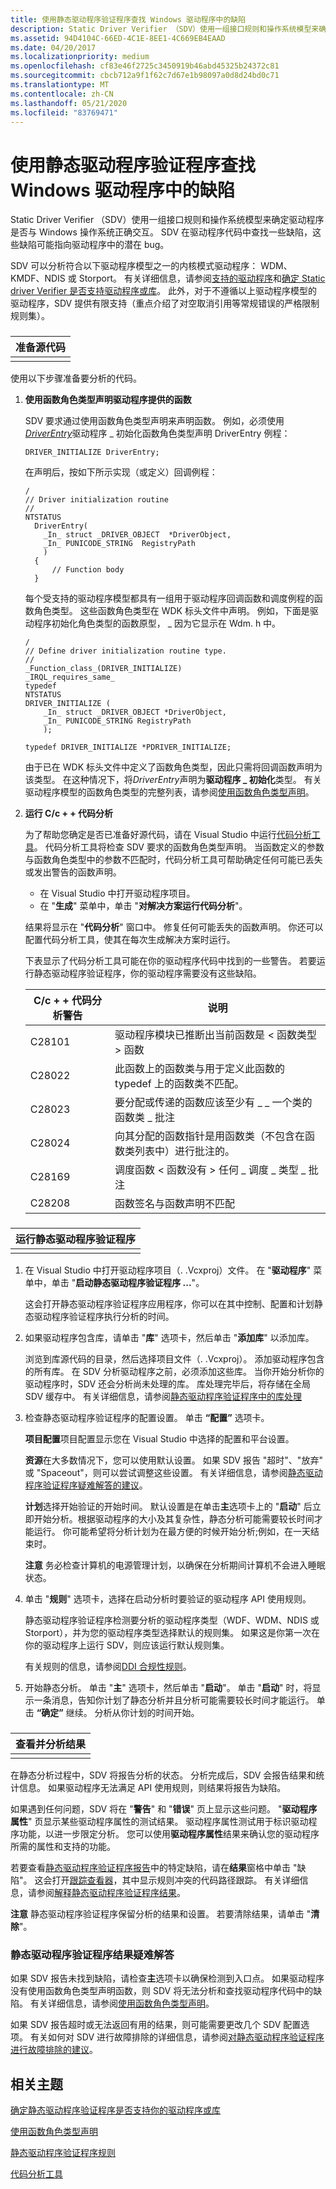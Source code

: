 ```yaml
---
title: 使用静态驱动程序验证程序查找 Windows 驱动程序中的缺陷
description: Static Driver Verifier （SDV）使用一组接口规则和操作系统模型来确定驱动程序是否与 Windows 操作系统正确交互。
ms.assetid: 94D4104C-66ED-4C1E-8EE1-4C669EB4EAAD
ms.date: 04/20/2017
ms.localizationpriority: medium
ms.openlocfilehash: cf83e46f2725c3450919b46abd45325b24372c81
ms.sourcegitcommit: cbcb712a9f1f62c7d67e1b98097a0d8d24bd0c71
ms.translationtype: MT
ms.contentlocale: zh-CN
ms.lasthandoff: 05/21/2020
ms.locfileid: "83769471"
---
```

# <a name="using-static-driver-verifier-to-find-defects-in-windows-drivers"></a>使用静态驱动程序验证程序查找 Windows 驱动程序中的缺陷


Static Driver Verifier （SDV）使用一组接口规则和操作系统模型来确定驱动程序是否与 Windows 操作系统正确交互。 SDV 在驱动程序代码中查找一些缺陷，这些缺陷可能指向驱动程序中的潜在 bug。

SDV 可以分析符合以下驱动程序模型之一的内核模式驱动程序： WDM、KMDF、NDIS 或 Storport。 有关详细信息，请参阅[支持的驱动程序](supported-drivers.md)和[确定 Static driver Verifier 是否支持驱动程序或库](determining-if-static-driver-verifier-supports-your-driver-or-library.md)。  此外，对于不遵循以上驱动程序模型的驱动程序，SDV 提供有限支持（重点介绍了对空取消引用等常规错误的严格限制规则集）。

### <span id="preparing_your_source_code"></span><span id="PREPARING_YOUR_SOURCE_CODE"></span>

| 准备源代码 |
|----------------------------|
|                            |

使用以下步骤准备要分析的代码。

1.  **使用函数角色类型声明驱动程序提供的函数**

    SDV 要求通过使用函数角色类型声明来声明函数。 例如，必须使用[*DriverEntry*](https://docs.microsoft.com/windows-hardware/drivers/ddi/wdm/nc-wdm-driver_initialize)驱动程序 \_ 初始化函数角色类型声明 DriverEntry 例程：

    ```
    DRIVER_INITIALIZE DriverEntry;
    ```

    在声明后，按如下所示实现（或定义）回调例程：

    ```
    /
    // Driver initialization routine
    //
    NTSTATUS 
      DriverEntry( 
        _In_ struct _DRIVER_OBJECT  *DriverObject,
        _In_ PUNICODE_STRING  RegistryPath 
        )
      {
          // Function body
      }
    ```

    每个受支持的驱动程序模型都具有一组用于驱动程序回调函数和调度例程的函数角色类型。 这些函数角色类型在 WDK 标头文件中声明。 例如，下面是驱动程序初始化角色类型的函数原型， \_ 因为它显示在 Wdm. h 中。

    ```
    /
    // Define driver initialization routine type.
    //
    _Function_class_(DRIVER_INITIALIZE)
    _IRQL_requires_same_
    typedef
    NTSTATUS
    DRIVER_INITIALIZE (
        _In_ struct _DRIVER_OBJECT *DriverObject,
        _In_ PUNICODE_STRING RegistryPath
        );

    typedef DRIVER_INITIALIZE *PDRIVER_INITIALIZE;
    ```

    由于已在 WDK 标头文件中定义了函数角色类型，因此只需将回调函数声明为该类型。 在这种情况下，将*DriverEntry*声明为**驱动程序 \_ 初始化**类型。 有关驱动程序模型的函数角色类型的完整列表，请参阅[使用函数角色类型声明](using-function-role-type-declarations.md)。

2.  **运行 C/c + + 代码分析**

    为了帮助您确定是否已准备好源代码，请在 Visual Studio 中运行[代码分析工具](https://docs.microsoft.com/previous-versions/visualstudio/visual-studio-2013/dd264897(v=vs.120))。 代码分析工具将检查 SDV 要求的函数角色类型声明。 当函数定义的参数与函数角色类型中的参数不匹配时，代码分析工具可帮助确定任何可能已丢失或发出警告的函数声明。

    -   在 Visual Studio 中打开驱动程序项目。
    -   在 "**生成**" 菜单中，单击 "**对解决方案运行代码分析**"。

    结果将显示在 "**代码分析**" 窗口中。 修复任何可能丢失的函数声明。 你还可以配置代码分析工具，使其在每次生成解决方案时运行。

    下表显示了代码分析工具可能在你的驱动程序代码中找到的一些警告。 若要运行静态驱动程序验证程序，你的驱动程序需要没有这些缺陷。

    | C/c + + 代码分析警告 | 说明                                                                                                                         |
    |---------------------------------|-------------------------------------------------------------------------------------------------------------------------------------|
    | C28101                          | 驱动程序模块已推断出当前函数是 &lt; 函数类型 &gt; 函数                                       |
    | C28022                          | 此函数上的函数类与用于定义此函数的 typedef 上的函数类不匹配。                       |
    | C28023                          | 要分配或传递的函数应该至少有 \_ \_ 一个类的函数类 \_ 批注                |
    | C28024                          | 向其分配的函数指针是用函数类（不包含在函数类列表中）进行批注的。 |
    | C28169                          | 调度函数 &lt; 函数没有 &gt; 任何 \_ 调度 \_ 类型 \_ 批注                                             |
    | C28208                          | 函数签名与函数声明不匹配                                                                     |



### <span id="running_static_driver_verifier"></span><span id="RUNNING_STATIC_DRIVER_VERIFIER"></span>

| 运行静态驱动程序验证程序 |
|--------------------------------|
|                                |

1.  在 Visual Studio 中打开驱动程序项目（. .Vcxproj）文件。 在 "**驱动程序**" 菜单中，单击 "**启动静态驱动程序验证程序 ...**"。

    这会打开静态驱动程序验证程序应用程序，你可以在其中控制、配置和计划静态驱动程序验证程序执行分析的时间。

2.  如果驱动程序包含库，请单击 "**库**" 选项卡，然后单击 "**添加库**" 以添加库。

    浏览到库源代码的目录，然后选择项目文件（. .Vcxproj）。 添加驱动程序包含的所有库。 在 SDV 分析驱动程序之前，必须添加这些库。 当你开始分析你的驱动程序时，SDV 还会分析尚未处理的库。 库处理完毕后，将存储在全局 SDV 缓存中。 有关详细信息，请参阅[静态驱动程序验证程序中的库处理](library-processing-in-static-driver-verifier.md)

3.  检查静态驱动程序验证程序的配置设置。 单击 **“配置”** 选项卡。

    **项目配置**项目配置显示您在 Visual Studio 中选择的配置和平台设置。

    **资源**在大多数情况下，您可以使用默认设置。 如果 SDV 报告 "超时"、"放弃" 或 "Spaceout"，则可以尝试调整这些设置。 有关详细信息，请参阅[静态驱动程序验证程序疑难解答的建议](recommendations-for-troubleshooting-static-driver-verifier.md)。

    **计划**选择开始验证的开始时间。 默认设置是在单击**主**选项卡上的 "**启动**" 后立即开始分析。根据驱动程序的大小及其复杂性，静态分析可能需要较长时间才能运行。 你可能希望将分析计划为在最方便的时候开始分析;例如，在一天结束时。

    **注意** 务必检查计算机的电源管理计划，以确保在分析期间计算机不会进入睡眠状态。



4.  单击 "**规则**" 选项卡，选择在启动分析时要验证的驱动程序 API 使用规则。

    静态驱动程序验证程序检测要分析的驱动程序类型（WDF、WDM、NDIS 或 Storport），并为您的驱动程序类型选择默认的规则集。 如果这是你第一次在你的驱动程序上运行 SDV，则应该运行默认规则集。

    有关规则的信息，请参阅[DDI 合规性规则](https://docs.microsoft.com/windows-hardware/drivers/ddi/index)。

5.  开始静态分析。 单击 "**主**" 选项卡，然后单击 "**启动**"。 单击 "**启动**" 时，将显示一条消息，告知你计划了静态分析并且分析可能需要较长时间才能运行。 单击 **“确定”** 继续。 分析从你计划的时间开始。

### <span id="viewing_and_analyzing_the_results"></span><span id="VIEWING_AND_ANALYZING_THE_RESULTS"></span>

| 查看并分析结果 |
|-----------------------------------|
|                                   |

在静态分析过程中，SDV 将报告分析的状态。 分析完成后，SDV 会报告结果和统计信息。 如果驱动程序无法满足 API 使用规则，则结果将报告为缺陷。

如果遇到任何问题，SDV 将在 "**警告**" 和 "**错误**" 页上显示这些问题。 "**驱动程序属性**" 页显示某些驱动程序属性的测试结果。 驱动程序属性测试用于标识驱动程序功能，以进一步限定分析。 您可以使用**驱动程序属性**结果来确认您的驱动程序所需的属性和支持的功能。

若要查看[静态驱动程序验证程序报告](static-driver-verifier-report.md)中的特定缺陷，请在**结果**窗格中单击 "缺陷"。 这会打开[跟踪查看器](defect-viewer.md)，其中显示规则冲突的代码路径跟踪。 有关详细信息，请参阅[解释静态驱动程序验证程序结果](interpreting-static-driver-verifier-results.md)。

**注意** 静态驱动程序验证程序保留分析的结果和设置。 若要清除结果，请单击 "**清除**"。



### <a name="span-idtroubleshooting_sdv_resultsspanspan-idtroubleshooting_sdv_resultsspantroubleshooting-static-driver-verifier-results"></a><span id="troubleshooting_sdv_results"></span><span id="TROUBLESHOOTING_SDV_RESULTS"></span>静态驱动程序验证程序结果疑难解答

如果 SDV 报告未找到缺陷，请检查**主**选项卡以确保检测到入口点。 如果驱动程序没有使用函数角色类型声明函数，则 SDV 将无法分析和查找驱动程序代码中的缺陷。 有关详细信息，请参阅[使用函数角色类型声明](using-function-role-type-declarations.md)。

如果 SDV 报告超时或无法返回有用的结果，则可能需要更改几个 SDV 配置选项。 有关如何对 SDV 进行故障排除的详细信息，请参阅[对静态驱动程序验证程序进行故障排除的建议](recommendations-for-troubleshooting-static-driver-verifier.md)。

## <a name="span-idrelated_topicsspanrelated-topics"></a><span id="related_topics"></span>相关主题


[确定静态驱动程序验证程序是否支持你的驱动程序或库](determining-if-static-driver-verifier-supports-your-driver-or-library.md)

[使用函数角色类型声明](using-function-role-type-declarations.md)

[静态驱动程序验证程序规则](https://docs.microsoft.com/windows-hardware/drivers/ddi/index)

[代码分析工具](https://docs.microsoft.com/previous-versions/visualstudio/visual-studio-2013/dd264897(v=vs.120))










